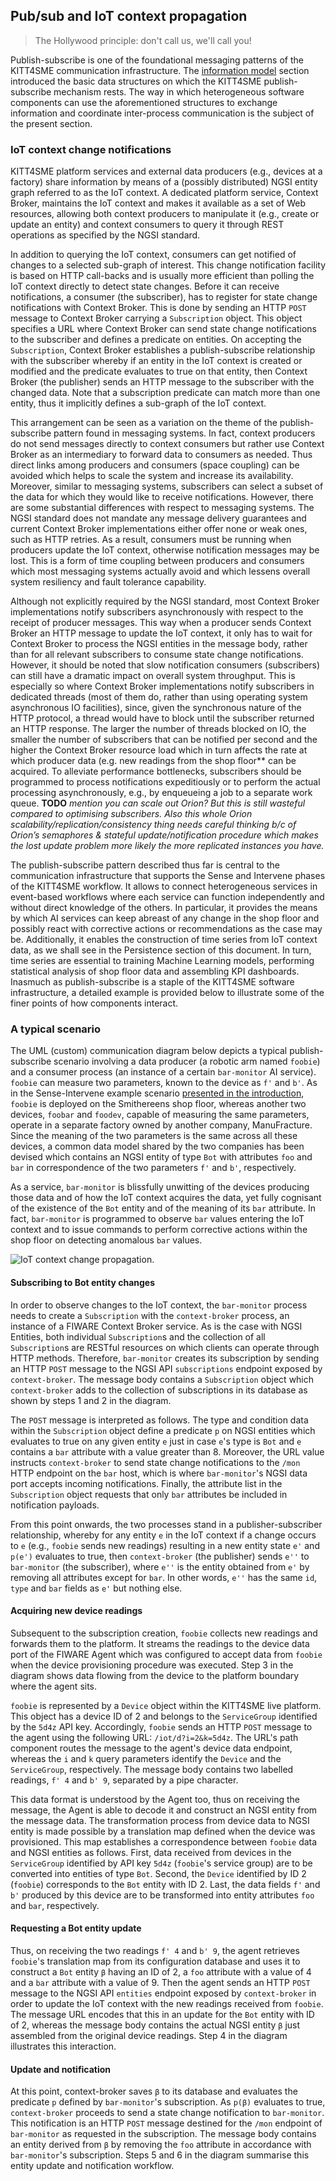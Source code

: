 Pub/sub and IoT context propagation
-----------------------------------
> The Hollywood principle: don't call us, we'll call you!

Publish-subscribe is one of the foundational messaging patterns of the
KITT4SME communication infrastructure. The [information model][info-model]
section introduced the basic data structures on which the KITT4SME
publish-subscribe mechanism rests. The way in which heterogeneous
software components can use the aforementioned structures to exchange
information and coordinate inter-process communication is the subject
of the present section.


### IoT context change notifications

KITT4SME platform services and external data producers (e.g., devices
at a factory) share information by means of a (possibly distributed)
NGSI entity graph referred to as the IoT context. A dedicated platform
service, Context Broker, maintains the IoT context and makes it available
as a set of Web resources, allowing both context producers to manipulate
it (e.g., create or update an entity) and context consumers to query
it through REST operations as specified by the NGSI standard.

In addition to querying the IoT context, consumers can get notified
of changes to a selected sub-graph of interest. This change notification
facility is based on HTTP call-backs and is usually more efficient than
polling the IoT context directly to detect state changes. Before it can
receive notifications, a consumer (the subscriber), has to register for
state change notifications with Context Broker. This is done by sending
an HTTP `POST` message to Context Broker carrying a `Subscription` object.
This object specifies a URL where Context Broker can send state change
notifications to the subscriber and defines a predicate on entities.
On accepting the `Subscription`, Context Broker establishes a publish-subscribe
relationship with the subscriber whereby if an entity in the IoT context
is created or modified and the predicate evaluates to true on that entity,
then Context Broker (the publisher) sends an HTTP message to the subscriber
with the changed data. Note that a subscription predicate can match more
than one entity, thus it implicitly defines a sub-graph of the IoT context.

This arrangement can be seen as a variation on the theme of the
publish-subscribe pattern found in messaging systems. In fact, context
producers do not send messages directly to context consumers but rather
use Context Broker as an intermediary to forward data to consumers as
needed. Thus direct links among producers and consumers (space coupling)
can be avoided which helps to scale the system and increase its availability.
Moreover, similar to messaging systems, subscribers can select a subset
of the data for which they would like to receive notifications. However,
there are some substantial differences with respect to messaging systems.
The NGSI standard does not mandate any message delivery guarantees and
current Context Broker implementations either offer none or weak ones,
such as HTTP retries. As a result, consumers must be running when producers
update the IoT context, otherwise notification messages may be lost.
This is a form of time coupling between producers and consumers which
most messaging systems actually avoid and which lessens overall system
resiliency and fault tolerance capability.

Although not explicitly required by the NGSI standard, most Context
Broker implementations notify subscribers asynchronously with respect
to the receipt of producer messages. This way when a producer sends
Context Broker an HTTP message to update the IoT context, it only has
to wait for Context Broker to process the NGSI entities in the message
body, rather than for all relevant subscribers to consume state change
notifications. However, it should be noted that slow notification consumers
(subscribers) can still have a dramatic impact on overall system throughput.
This is especially so where Context Broker implementations notify subscribers
in dedicated threads (most of them do, rather than using operating system
asynchronous IO facilities), since, given the synchronous nature of the
HTTP protocol, a thread would have to block until the subscriber returned
an HTTP response. The larger the number of threads blocked on IO, the
smaller the number of subscribers that can be notified per second and
the higher the Context Broker resource load which in turn affects the
rate at which producer data (e.g. new readings from the shop floor** can
be acquired. To alleviate performance bottlenecks, subscribers should
be programmed to process notifications expeditiously or to perform the
actual processing asynchronously, e.g., by enqueueing a job to a separate
work queue.
**TODO** *mention you can scale out Orion? But this is still wasteful
compared to optimising subscribers. Also this whole Orion
scalability/replication/consistency thing needs careful thinking b/c
of Orion’s semaphores & stateful update/notification procedure which
makes the lost update problem more likely the more replicated instances
you have.*

The publish-subscribe pattern described thus far is central to the
communication infrastructure that supports the Sense and Intervene
phases of the KITT4SME workflow. It allows to connect heterogeneous
services in event-based workflows where each service can function
independently and without direct knowledge of the others. In particular,
it provides the means by which AI services can keep abreast of any
change in the shop floor and possibly react with corrective actions
or recommendations as the case may be. Additionally, it enables the
construction of time series from IoT context data, as we shall see in
the Persistence section of this document. In turn, time series are
essential to training Machine Learning models, performing statistical
analysis of shop floor data and assembling KPI dashboards. Inasmuch
as publish-subscribe is a staple of the KITT4SME software infrastructure,
a detailed example is provided below to illustrate some of the finer
points of how components interact.


### A typical scenario

The UML (custom) communication diagram below depicts a typical publish-subscribe
scenario involving a data producer (a robotic arm named `foobie`) and
a consumer process (an instance of a certain `bar-monitor` AI service).
`foobie` can measure two parameters, known to the device as `f'` and
`b'`. As in the Sense-Intervene example scenario [presented in the
introduction][intro.plat.s-i], `foobie` is deployed on the Smithereens
shop floor, whereas another two devices, `foobar` and `foodev`, capable
of measuring the same parameters, operate in a separate factory owned
by another company, ManuFracture. Since the meaning of the two parameters
is the same across all these devices, a common data model shared by
the two companies has been devised which contains an NGSI entity of
type `Bot` with attributes `foo` and `bar` in correspondence of the
two parameters `f'` and `b'`, respectively.

As a service, `bar-monitor` is blissfully unwitting of the devices
producing those data and of how the IoT context acquires the data,
yet fully cognisant of the existence of the `Bot` entity and of the
meaning of its `bar` attribute. In fact, `bar-monitor` is programmed
to observe `bar` values entering the IoT context and to issue commands
to perform corrective actions within the shop floor on detecting anomalous
`bar` values.

![IoT context change propagation.][dia.ctx-change]

#### Subscribing to Bot entity changes
In order to observe changes to the IoT context, the `bar-monitor` process
needs to create a `Subscription` with the `context-broker` process, an
instance of a FIWARE Context Broker service. As is the case with NGSI
Entities, both individual `Subscription`s and the collection of all
`Subscription`s are RESTful resources on which clients can operate
through HTTP methods. Therefore, `bar-monitor` creates its subscription
by sending an HTTP `POST` message to the NGSI API `subscriptions` endpoint
exposed by `context-broker`. The message body contains a `Subscription`
object which `context-broker` adds to the collection of subscriptions
in its database as shown by steps 1 and 2 in the diagram.

The `POST` message is interpreted as follows. The type and condition
data within the `Subscription` object define a predicate `p` on NGSI
entities which evaluates to true on any given entity `e` just in case
`e`'s type is `Bot` and `e` contains a `bar` attribute with a value
greater than 8. Moreover, the URL value instructs `context-broker` to
send state change notifications to the `/mon` HTTP endpoint on the `bar`
host, which is where `bar-monitor`'s NGSI data port accepts incoming
notifications. Finally, the attribute list in the `Subscription` object
requests that only `bar` attributes be included in notification payloads.

From this point onwards, the two processes stand in a publisher-subscriber
relationship, whereby for any entity `e` in the IoT context if a change
occurs to `e` (e.g., `foobie` sends new readings) resulting in a new
entity state `e'` and `p(e')` evaluates to true, then `context-broker`
(the publisher) sends `e''` to `bar-monitor` (the subscriber), where
`e''` is the entity obtained from `e'` by removing all attributes except
for `bar`. In other words, `e''` has the same `id`, `type` and `bar`
fields as `e'` but nothing else.

#### Acquiring new device readings
Subsequent to the subscription creation, `foobie` collects new readings
and forwards them to the platform. It streams the readings to the device
data port of the FIWARE Agent which was configured to accept data from
`foobie` when the device provisioning procedure was executed. Step 3
in the diagram shows data flowing from the device to the platform boundary
where the agent sits.

`foobie` is represented by a `Device` object within the KITT4SME live
platform. This object has a device ID of 2 and belongs to the `ServiceGroup`
identified by the `5d4z` API key. Accordingly, `foobie` sends an HTTP
`POST` message to the agent using the following URL: `/iot/d?i=2&k=5d4z`.
The URL's path component routes the message to the agent's device data
endpoint, whereas the `i` and `k` query parameters identify the `Device`
and the `ServiceGroup`, respectively. The message body contains two
labelled readings, `f' 4` and `b' 9`, separated by a pipe character.

This data format is understood by the Agent too, thus on receiving the
message, the Agent is able to decode it and construct an NGSI entity
from the message data. The transformation process from device data to
NGSI entity is made possible by a translation map defined when the device
was provisioned. This map establishes a correspondence between `foobie`
data and NGSI entities as follows. First, data received from devices
in the `ServiceGroup` identified by API key `5d4z` (`foobie`'s service
group) are to be converted into entities of type `Bot`. Second, the
`Device` identified by ID 2 (`foobie`) corresponds to the `Bot` entity
with ID 2. Last, the data fields `f'` and `b'` produced by this device
are to be transformed into entity attributes `foo` and `bar`, respectively.

#### Requesting a Bot entity update
Thus, on receiving the two readings `f' 4` and `b' 9`, the agent retrieves
`foobie`'s translation map from its configuration database and uses it
to construct a `Bot` entity `β` having an ID of 2, a `foo` attribute
with a value of 4 and a `bar` attribute with a value of 9. Then the
agent sends an HTTP `POST` message to the NGSI API `entities` endpoint
exposed by `context-broker` in order to update the IoT context with
the new readings received from `foobie`. The message URL encodes that
this in an update for the `Bot` entity with ID of 2, whereas the message
body contains the actual NGSI entity `β` just assembled from the original
device readings. Step 4 in the diagram illustrates this interaction.

#### Update and notification
At this point, context-broker saves `β` to its database and evaluates
the predicate `p` defined by `bar-monitor`'s subscription. As `p(β)`
evaluates to true, `context-broker` proceeds to send a state change
notification to `bar-monitor`. This notification is an HTTP `POST`
message destined for the `/mon` endpoint of `bar-monitor` as requested
in the subscription. The message body contains an entity derived from
`β` by removing the `foo` attribute in accordance with `bar-monitor`'s
subscription. Steps 5 and 6 in the diagram summarise this entity update
and notification workflow.




[dia.ctx-change]: ./ctx-change-propagation.png
[info-model]: ./data.md
[intro.plat.s-i]: ../intro/platform.md#senseintervene
